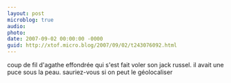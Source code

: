```yaml
---
layout: post
microblog: true
audio: 
photo: 
date: 2007-09-02 00:00:00 -0000
guid: http://xtof.micro.blog/2007/09/02/t243076092.html
---
```

coup de fil d'agathe effondrée qui s'est fait voler son jack russel. il avait une puce sous la peau. sauriez-vous si on peut le géolocaliser
